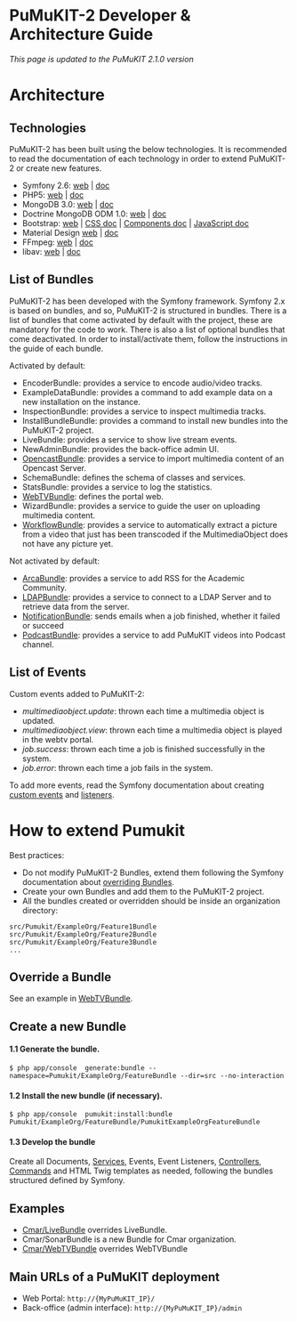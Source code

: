 ﻿PuMuKIT-2 Developer & Architecture Guide
========================================

*This page is updated to the PuMuKIT 2.1.0 version*

Architecture
============

Technologies
------------

PuMuKIT-2 has been built using the below technologies. It is recommended to read the documentation of each technology in order to extend PuMuKIT-2 or create new features.

* Symfony 2.6: [web](http://symfony.com) | [doc](http://symfony.com/doc/2.6/index.html)
* PHP5: [web](http://php.net/) | [doc](http://php.net/manual/en/)
* MongoDB 3.0: [web](https://www.mongodb.org/) | [doc](https://docs.mongodb.org/v3.0/)
* Doctrine MongoDB ODM 1.0: [web](http://www.doctrine-project.org/projects/mongodb-odm.html) | [doc](http://doctrine-mongodb-odm.readthedocs.org/en/latest/)
* Bootstrap: [web](http://getbootstrap.com/) | [CSS doc](http://getbootstrap.com/css/) | [Components doc](http://getbootstrap.com/components/) | [JavaScript doc](http://getbootstrap.com/javascript/)
* Material Design [web](http://www.google.com/design/spec/material-design/introduction.html) | [doc](https://fezvrasta.github.io/bootstrap-material-design/)
* FFmpeg: [web](https://www.ffmpeg.org/) | [doc](https://www.ffmpeg.org/documentation.html)
* libav: [web](https://libav.org/) | [doc](https://libav.org/documentation/)


List of Bundles
---------------

PuMuKIT-2 has been developed with the Symfony framework. Symfony 2.x is based on bundles, and so, PuMuKIT-2 is structured in bundles. There is a list of bundles that come activated by default with the project, these are mandatory for the code to work. There is also a list of optional bundles that come deactivated. In order to install/activate them, follow the instructions in the guide of each bundle.

Activated by default:
* EncoderBundle: provides a service to encode audio/video tracks.
* ExampleDataBundle: provides a command to add example data on a new installation on the instance.
* InspectionBundle: provides a service to inspect multimedia tracks.
* InstallBundleBundle: provides a command to install new bundles into the PuMuKIT-2 project.
* LiveBundle: provides a service to show live stream events.
* NewAdminBundle: provides the back-office admin UI.
* [OpencastBundle](https://github.com/campusdomar/PuMuKIT2/blob/2.1.x/src/Pumukit/OpencastBundle/Resources/doc/ConfigurationGuide.md): provides a service to import multimedia content of an Opencast Server.
* SchemaBundle: defines the schema of classes and services.
* StatsBundle: provides a service to log the statistics.
* [WebTVBundle](https://github.com/campusdomar/PuMuKIT2/blob/2.1.x/src/Pumukit/WebTVBundle/Resources/doc/OverrideGuide.md): defines the portal web.
* WizardBundle: provides a service to guide the user on uploading multimedia content.
* [WorkflowBundle](https://github.com/campusdomar/PuMuKIT2/blob/2.1.x/src/Pumukit/WorkflowBundle/Resources/doc/ConfigurationGuide.md): provides a service to automatically extract a picture from a video that just has been transcoded if the MultimediaObject does not have any picture yet.


Not activated by default:
* [ArcaBundle](https://github.com/campusdomar/PuMuKIT2/blob/2.1.x/src/Pumukit/ArcaBundle/Resources/doc/InstallationGuide.md): provides a service to add RSS for the Academic Community.
* [LDAPBundle](https://github.com/campusdomar/PuMuKIT2/blob/2.1.x/src/Pumukit/LDAPBundle/Resources/doc/AdminGuide.md): provides a service to connect to a LDAP Server and to retrieve data from the server.
* [NotificationBundle](https://github.com/campusdomar/PuMuKIT2/blob/2.1.x/src/Pumukit/NotificationBundle/Resources/doc/AdminGuide.md): sends emails when a job finished, whether it failed or succeed
* [PodcastBundle](https://github.com/campusdomar/PuMuKIT2/blob/2.1.x/src/Pumukit/PodcastBundle/Resources/doc/InstallationGuide.md): provides a service to add PuMuKIT videos into Podcast channel.


List of Events
--------------

Custom events added to PuMuKIT-2:
* *multimediaobject.update*: thrown each time a multimedia object is updated.
* *multimediaobject.view*: thrown each time a multimedia object is played in the webtv portal.
* *job.success*: thrown each time a job is finished successfully in the system.
* *job.error*: thrown each time a job fails in the system.

To add more events, read the Symfony documentation about creating [custom events](http://symfony.com/doc/current/components/event_dispatcher/introduction.html#creating-and-dispatching-an-event) and [listeners](http://symfony.com/doc/current/cookbook/event_dispatcher/event_listener.html).


How to extend Pumukit
=====================

Best practices:
* Do not modify PuMuKIT-2 Bundles, extend them following the Symfony documentation about [overriding Bundles](http://symfony.com/doc/current/cookbook/bundles/inheritance.html).
* Create your own Bundles and add them to the PuMuKIT-2 project.
* All the bundles created or overridden should be inside an organization directory:

```
src/Pumukit/ExampleOrg/Feature1Bundle
src/Pumukit/ExampleOrg/Feature2Bundle
src/Pumukit/ExampleOrg/Feature3Bundle
...
```


Override a Bundle
-----------------

See an example in [WebTVBundle](https://github.com/campusdomar/PuMuKIT2/blob/2.1.x/src/Pumukit/WebTVBundle/Resources/doc/OverrideGuide.md).


Create a new Bundle
----------------------

#### 1.1 Generate the bundle.

`
$ php app/console  generate:bundle --namespace=Pumukit/ExampleOrg/FeatureBundle --dir=src --no-interaction
`

#### 1.2 Install the new bundle (if necessary).
`
$ php app/console  pumukit:install:bundle Pumukit/ExampleOrg/FeatureBundle/PumukitExampleOrgFeatureBundle
`

#### 1.3 Develop the bundle

Create all Documents, [Services](http://symfony.com/doc/current/book/service_container.html), Events, Event Listeners, [Controllers](http://symfony.com/doc/current/book/controller.html), [Commands](http://symfony.com/doc/current/bundles/SensioGeneratorBundle/commands/generate_command.html) and HTML Twig templates as needed, following the bundles structured defined by Symfony.

Examples
--------

* [Cmar/LiveBundle](https://github.com/campusdomar/PuMuKIT2/blob/2.1.x/src/Pumukit/Cmar/LiveBundle/Resources/doc/AdminGuide.md) overrides LiveBundle.
* Cmar/SonarBundle is a new Bundle for Cmar organization.
* [Cmar/WebTVBundle](https://github.com/campusdomar/PuMuKIT2/blob/2.1.x/src/Pumukit/Cmar/WebTVBundle/Resources/doc/AdminGuide.md) overrides WebTVBundle



Main URLs of a PuMuKIT deployment
---------------------------------
* Web Portal: `http://{MyPuMuKIT_IP}/`
* Back-office (admin interface): `http://{MyPuMuKIT_IP}/admin`
